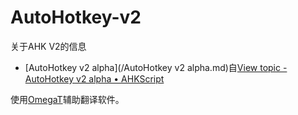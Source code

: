AutoHotkey-v2
=============

关于AHK V2的信息

* [AutoHotkey v2 alpha](/AutoHotkey v2 alpha.md)自[View topic - AutoHotkey v2 alpha • AHKScript](http://ahkscript.org/boards/viewtopic.php?f=24&t=2120)


使用[OmegaT](www.omegat.org)辅助翻译软件。
